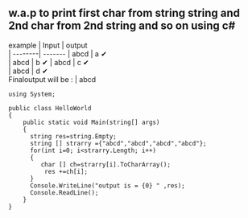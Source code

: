 ## w.a.p to print first char from string string and 2nd char from 2nd string and so on using c#

example 
| Input   | output    
| --------| ------- 
| abcd    | a ✔  
| abcd    | b ✔ 
| abcd    | c ✔  
| abcd    | d ✔    
Finaloutput will be : | abcd
```
using System;

public class HelloWorld
{
    public static void Main(string[] args)
    {
      string res=string.Empty;
      string [] strarry ={"abcd","abcd","abcd","abcd"};
      for(int i=0; i<strarry.Length; i++)
      {
         char [] ch=strarry[i].ToCharArray();
          res +=ch[i];
      }
      Console.WriteLine("output is = {0} " ,res);
      Console.ReadLine();
    }
}
```

<!--

This File contain List of C# program.
https://www.sanfoundry.com/csharp-programming-examples/
1> W.a.p to get n number of y power.
 2> C# Program to Check Whether a Given Number is Even or Odd
 3>Singleton class ?
 4> difference betwwen interface & abstract class ?

 Implementing a Singleton Pattern
The Singleton is a design pattern that restricts the instantiation of a class to a single instance and provides a global point
of access to it. This question will test your understanding of object-oriented programming and design patterns in C#.

Task: Implement a thread-safe Singleton class in C#.

Constraints: The Singleton class should be designed in such a way that only a single instance of the class can exist in the
application, and this instance should be accessible globally.
Explanation:

The Singleton class is defined as sealed to prevent derivation, which could add instances.

A private, read-only padlock object is defined. This is used for thread synchronization to ensure that only one thread can enter the
lock code block at a time. This is important because, without thread safety, two threads could create two separate instances of the 
Singleton class.

The constructor of the Singleton class is defined as private to prevent instantiation from outside the class.

Inside the Instance property, if the Singleton instance is null, a new Singleton object is created and assigned to the instance variable. 
If the Singleton instance already exists, the existing instance is returned.

This question checks your understanding of object-oriented programming, specifically Singleton design pattern. Singleton is one of the 
Gang of Four design patterns and is categorized under creational design patterns as it deals with object creation mechanisms.
-->
